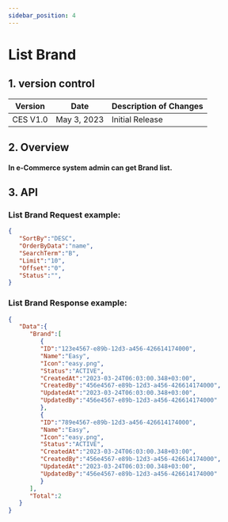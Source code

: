 ```yaml
---
sidebar_position: 4
---
```


# List Brand

## 1. version control

| Version  | Date        | Description of Changes |
| -------- | ----------- | ---------------------- |
| CES V1.0 | May 3, 2023 | Initial Release        |

## 2. Overview

#### In e-Commerce system admin can get Brand list.


## 3. API

### List Brand Request example:

```json
{
   "SortBy":"DESC",
   "OrderByData":"name",
   "SearchTerm":"B",
   "Limit":"10",
   "Offset":"0",
   "Status":"",
}
```

### List Brand Response example:

```json
{
   "Data":{
      "Brand":[
         {
         "ID":"123e4567-e89b-12d3-a456-426614174000",
         "Name":"Easy",
         "Icon":"easy.png",
         "Status":"ACTIVE",
         "CreatedAt":"2023-03-24T06:03:00.348+03:00",
         "CreatedBy":"456e4567-e89b-12d3-a456-426614174000",
         "UpdatedAt":"2023-03-24T06:03:00.348+03:00",
         "UpdatedBy":"456e4567-e89b-12d3-a456-426614174000"
         },
         {
         "ID":"789e4567-e89b-12d3-a456-426614174000",
         "Name":"Easy",
         "Icon":"easy.png",
         "Status":"ACTIVE",
         "CreatedAt":"2023-03-24T06:03:00.348+03:00",
         "CreatedBy":"456e4567-e89b-12d3-a456-426614174000",
         "UpdatedAt":"2023-03-24T06:03:00.348+03:00",
         "UpdatedBy":"456e4567-e89b-12d3-a456-426614174000"
         }
      ],
      "Total":2
   }
}

```